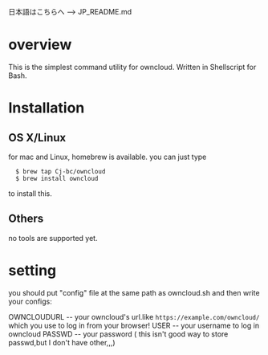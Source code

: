 日本語はこちらへ  --> JP_README.md
# overview

  This is the simplest command utility for owncloud.
  Written in Shellscript for Bash.

# Installation

## OS X/Linux

  for mac and Linux, homebrew is available.
  you can just type

  ```
    $ brew tap Cj-bc/owncloud
    $ brew install owncloud
  ```

  to install this.

## Others

  no tools are supported yet.


# setting

  you should put "config" file at the same path as owncloud.sh
  and then write your configs:

  OWNCLOUDURL -- your owncloud's url.like `https://example.com/owncloud/`
                  which you use to log in from your browser!
  USER -- your username to log in owncloud
  PASSWD -- your password ( this isn't good way to store passwd,but I don't have other,,,)
